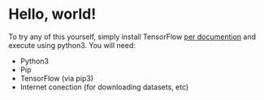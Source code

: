 # Hello, world!

To try any of this yourself, simply install TensorFlow [per documention](https://www.tensorflow.org/install/) and execute using python3. You will need:

* Python3
* Pip
* TensorFlow (via pip3)
* Internet conection (for downloading datasets, etc)

